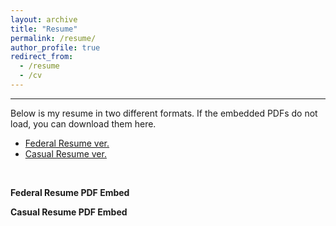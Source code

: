 ```yaml
---
layout: archive
title: "Resume"
permalink: /resume/
author_profile: true
redirect_from:
  - /resume
  - /cv
---
```


------
Below is my resume in two different formats. If the embedded PDFs do not load, you can download them here.
* [Federal Resume ver.](http://heej-jhj.github.io/files/WTFederalResume.pdf)
* [Casual Resume ver.](http://heej-jhj.github.io/files/WTCasualResume.pdf)

<br>

**Federal Resume PDF Embed**
<object data="/files/WTFederalResume.pdf" width="1000" height="1000" type='application/pdf'></object>

**Casual Resume PDF Embed**
<object data="/files/WTCasualResume.pdf" width="1000" height="1000" type='application/pdf'></object>